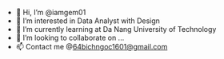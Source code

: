 - 👋 Hi, I’m @iamgem01
- 👀 I’m interested in Data Analyst with Design
- 🌱 I’m currently learning at Da Nang University of Technology
- 💞️ I’m looking to collaborate on ...
- 📫 Contact me @64bichngoc1601@gmail.com

<!---
iamgem01/iamgem01 is a ✨ special ✨ repository because its `README.md` (this file) appears on your GitHub profile.
You can click the Preview link to take a look at your changes.
--->
